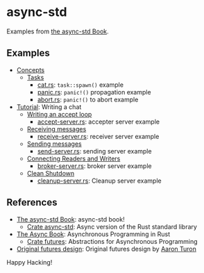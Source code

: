 # async-std

Examples from [the async-std Book].

## Examples

- [Concepts]
  - [Tasks]
    - [cat.rs]: `task::spawn()` example
    - [panic.rs]: `panic!()` propagation example
    - [abort.rs]: `panic!()` to abort example
- [Tutorial]: Writing a chat
  - [Writing an accept loop]
    - [accept-server.rs]: accepter server example
  - [Receiving messages]
    - [receive-server.rs]: receiver server example
  - [Sending messages]
    - [send-server.rs]: sending server example
  - [Connecting Readers and Writers]
    - [broker-server.rs]: broker server example
  - [Clean Shutdown]
    - [cleanup-server.rs]: Cleanup server example

[concepts]: https://book.async.rs/concepts.html
[tasks]: https://book.async.rs/concepts/tasks.html
[tutorial]: https://book.async.rs/tutorial/index.html
[writing an accept loop]: https://book.async.rs/tutorial/accept_loop.html
[receiving messages]: https://book.async.rs/tutorial/receiving_messages.html
[sending messages]: https://book.async.rs/tutorial/sending_messages.html
[connecting readers and writers]: https://book.async.rs/tutorial/connecting_readers_and_writers.html
[clean shutdown]: https://book.async.rs/tutorial/clean_shutdown.html

[cat.rs]: examples/ch02-02-cat.rs
[panic.rs]: examples/ch02-02-panic.rs
[abort.rs]: examples/ch02-02-abort.rs
[accept-server.rs]: examples/ch03-02-server.rs
[receive-server.rs]: examples/ch03-03-server.rs
[send-server.rs]: examples/ch03-04-server.rs
[broker-server.rs]: examples/ch03-05-server.rs
[cleanup-server.rs]: examples/ch03-07-server.rs

## References

- [The async-std Book]: async-std book!
  - [Crate async-std]: Async version of the Rust standard library
- [The Async Book]: Asynchronous Programming in Rust
  - [Crate futures]: Abstractions for Asynchronous Programming
- [Original futures design]: Original futures design by [Aaron Turon]

[the async-std book]: https://book.async.rs/
[crate async-std]: https://docs.rs/async-std/latest/
[crate futures]: https://docs.rs/futures/latest/
[the async book]: https://rust-lang.github.io/async-book/
[original futures design]: https://aturon.github.io/blog/2016/09/07/futures-design/
[Aaron Turon]: https://aturon.github.io/blog/

Happy Hacking!
